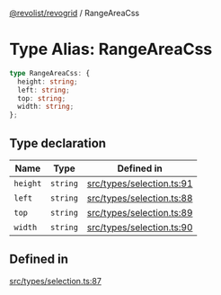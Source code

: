 [@revolist/revogrid](README.md) / RangeAreaCss

# Type Alias: RangeAreaCss

```ts
type RangeAreaCss: {
  height: string;
  left: string;
  top: string;
  width: string;
};
```

## Type declaration

| Name | Type | Defined in |
| ------ | ------ | ------ |
| `height` | `string` | [src/types/selection.ts:91](https://github.com/revolist/revogrid/blob/33fdf87718e4421a1302a23338379f45f99055c0/src/types/selection.ts#L91) |
| `left` | `string` | [src/types/selection.ts:88](https://github.com/revolist/revogrid/blob/33fdf87718e4421a1302a23338379f45f99055c0/src/types/selection.ts#L88) |
| `top` | `string` | [src/types/selection.ts:89](https://github.com/revolist/revogrid/blob/33fdf87718e4421a1302a23338379f45f99055c0/src/types/selection.ts#L89) |
| `width` | `string` | [src/types/selection.ts:90](https://github.com/revolist/revogrid/blob/33fdf87718e4421a1302a23338379f45f99055c0/src/types/selection.ts#L90) |

## Defined in

[src/types/selection.ts:87](https://github.com/revolist/revogrid/blob/33fdf87718e4421a1302a23338379f45f99055c0/src/types/selection.ts#L87)
